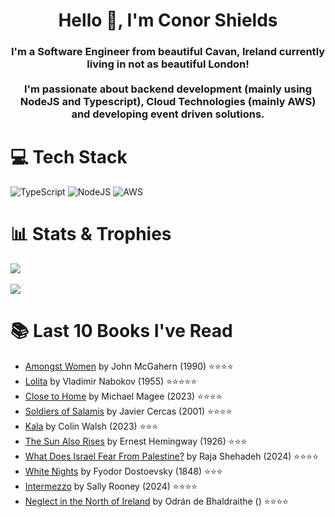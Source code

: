 <h1 align="center">Hello 👋, I'm Conor Shields</h1>  
<h3 align="center">I'm a Software Engineer from beautiful Cavan, Ireland currently living in not as beautiful London! <br /> <br /> I'm passionate about backend development (mainly using NodeJS and Typescript), Cloud Technologies (mainly AWS) and developing event driven solutions.</h3>  
  
# 💻 Tech Stack
![TypeScript](https://img.shields.io/badge/typescript-%23007ACC.svg?style=for-the-badge&logo=typescript&logoColor=white) 
![NodeJS](https://img.shields.io/badge/node.js-6DA55F?style=for-the-badge&logo=node.js&logoColor=white) 
![AWS](https://img.shields.io/badge/AWS-%23FF9900.svg?style=for-the-badge&logo=amazon-aws&logoColor=white) 

# 📊 Stats & Trophies
![](https://nirzak-streak-stats.vercel.app/?user=cshields236&theme=darcula&hide_border=false)
<br/>
<br/>
![](https://github-profile-trophy.vercel.app/?username=cshields236&theme=dracula&no-frame=false&no-bg=true&margin-w=4)

# 📚 Last 10 Books I've Read 
<!-- GOODREADS-LIST:START -->
- [Amongst Women](https://www.goodreads.com/review/show/6977075883?utm_medium=api&utm_source=rss) by John McGahern (1990) ⭐⭐⭐⭐ <br />
- [Lolita](https://www.goodreads.com/review/show/7263361950?utm_medium=api&utm_source=rss) by Vladimir Nabokov (1955) ⭐⭐⭐⭐⭐ <br />
- [Close to Home](https://www.goodreads.com/review/show/7187404351?utm_medium=api&utm_source=rss) by Michael  Magee (2023) ⭐⭐⭐⭐ <br />
- [Soldiers of Salamis](https://www.goodreads.com/review/show/7144173521?utm_medium=api&utm_source=rss) by Javier Cercas (2001) ⭐⭐⭐⭐ <br />
- [Kala](https://www.goodreads.com/review/show/7054554760?utm_medium=api&utm_source=rss) by Colin Walsh (2023) ⭐⭐⭐ <br />
- [The Sun Also Rises](https://www.goodreads.com/review/show/6967902994?utm_medium=api&utm_source=rss) by Ernest Hemingway (1926) ⭐⭐⭐ <br />
- [What Does Israel Fear From Palestine?](https://www.goodreads.com/review/show/6946903478?utm_medium=api&utm_source=rss) by Raja Shehadeh (2024) ⭐⭐⭐⭐ <br />
- [White Nights](https://www.goodreads.com/review/show/6923983788?utm_medium=api&utm_source=rss) by Fyodor Dostoevsky (1848) ⭐⭐⭐ <br />
- [Intermezzo](https://www.goodreads.com/review/show/6884864200?utm_medium=api&utm_source=rss) by Sally Rooney (2024) ⭐⭐⭐⭐ <br />
- [Neglect in the North of Ireland](https://www.goodreads.com/review/show/6813163810?utm_medium=api&utm_source=rss) by Odrán de Bhaldraithe () ⭐⭐⭐⭐ <br />
<!-- GOODREADS-LIST:END -->
